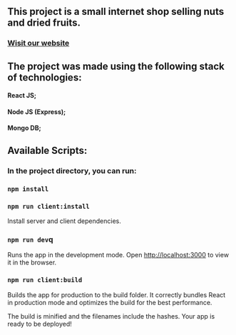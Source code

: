## This project is a small internet shop selling nuts and dried fruits.

### [Wisit our website](https://nutshop.space)

## The project was made using the following stack of technologies:

#### React JS;
#### Node JS (Express);
#### Mongo DB;

##
## Available Scripts:

### In the project directory, you can run:

### `npm install`
### `npm run client:install`
Install server and client dependencies.


### `npm run dev`q
Runs the app in the development mode.
Open [http://localhost:3000](http://localhost:3000) to view it in the browser.

### `npm run client:build`
Builds the app for production to the build folder.
It correctly bundles React in production mode and optimizes the build for the best performance.

The build is minified and the filenames include the hashes.
Your app is ready to be deployed!
